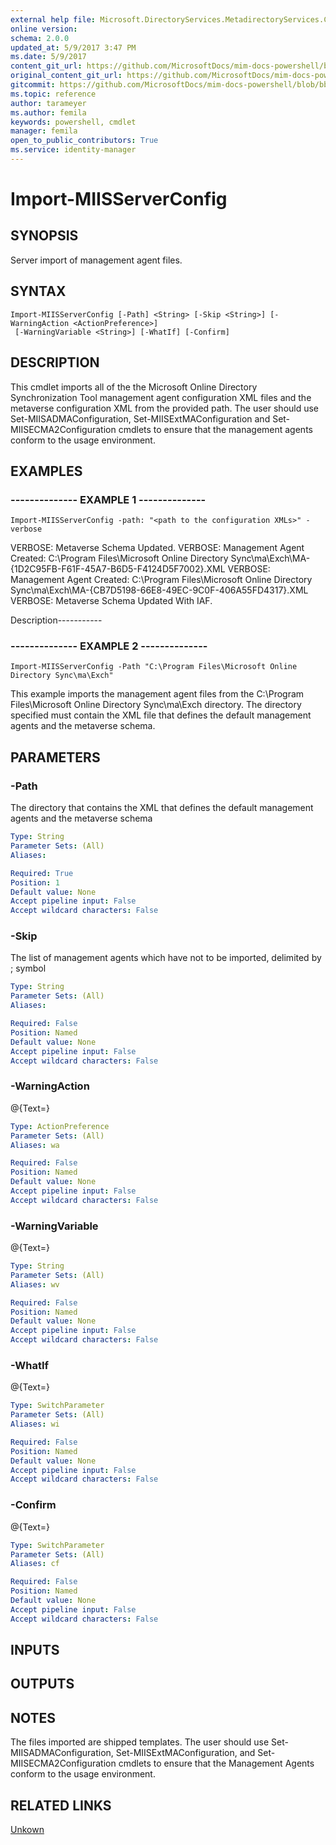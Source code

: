 ```yaml
---
external help file: Microsoft.DirectoryServices.MetadirectoryServices.Config.dll-Help.xml
online version: 
schema: 2.0.0
updated_at: 5/9/2017 3:47 PM
ms.date: 5/9/2017
content_git_url: https://github.com/MicrosoftDocs/mim-docs-powershell/blob/live/mim-cmdlets/Microsoft.DirectoryServices.MetadirectoryServices.Config/vlatest/Import-MIISServerConfig.md
original_content_git_url: https://github.com/MicrosoftDocs/mim-docs-powershell/blob/live/mim-cmdlets/Microsoft.DirectoryServices.MetadirectoryServices.Config/vlatest/Import-MIISServerConfig.md
gitcommit: https://github.com/MicrosoftDocs/mim-docs-powershell/blob/bba03e1e0b7bea04619c48b98278723b1a8fc13d/mim-cmdlets/Microsoft.DirectoryServices.MetadirectoryServices.Config/vlatest/Import-MIISServerConfig.md
ms.topic: reference
author: tarameyer
ms.author: femila
keywords: powershell, cmdlet
manager: femila
open_to_public_contributors: True
ms.service: identity-manager
---
```


# Import-MIISServerConfig

## SYNOPSIS
Server import of management agent files.

## SYNTAX

```
Import-MIISServerConfig [-Path] <String> [-Skip <String>] [-WarningAction <ActionPreference>]
 [-WarningVariable <String>] [-WhatIf] [-Confirm]
```

## DESCRIPTION
This cmdlet imports all of the the Microsoft Online Directory Synchronization Tool management agent configuration XML files and the metaverse  configuration XML from the provided path.
The user should use Set-MIISADMAConfiguration, Set-MIISExtMAConfiguration and Set-MIISECMA2Configuration cmdlets to ensure that the management agents conform to the usage environment.

## EXAMPLES

### --------------  EXAMPLE 1 --------------
```
Import-MIISServerConfig -path: "<path to the configuration XMLs>" -verbose
```

VERBOSE: Metaverse Schema Updated.
            VERBOSE: Management Agent Created: C:\Program Files\Microsoft Online Directory
            Sync\ma\Exch\MA-{1D2C95FB-F61F-45A7-B6D5-F4124D5F7002}.XML
            VERBOSE: Management Agent Created: C:\Program Files\Microsoft Online Directory
            Sync\ma\Exch\MA-{CB7D5198-66E8-49EC-9C0F-406A55FD4317}.XML
            VERBOSE: Metaverse Schema Updated With IAF.

Description-----------

### --------------  EXAMPLE 2 --------------
```
Import-MIISServerConfig -Path "C:\Program Files\Microsoft Online Directory Sync\ma\Exch"
```

This example imports the management agent files from the C:\Program Files\Microsoft Online Directory Sync\ma\Exch directory.
The directory specified must contain the XML file that defines the default management agents and the metaverse schema.

## PARAMETERS

### -Path
The directory that contains the XML that defines the default management agents and the metaverse  schema

```yaml
Type: String
Parameter Sets: (All)
Aliases: 

Required: True
Position: 1
Default value: None
Accept pipeline input: False
Accept wildcard characters: False
```

### -Skip
The list of management agents which have not to be imported, delimited by ; symbol

```yaml
Type: String
Parameter Sets: (All)
Aliases: 

Required: False
Position: Named
Default value: None
Accept pipeline input: False
Accept wildcard characters: False
```

### -WarningAction
@{Text=}

```yaml
Type: ActionPreference
Parameter Sets: (All)
Aliases: wa

Required: False
Position: Named
Default value: None
Accept pipeline input: False
Accept wildcard characters: False
```

### -WarningVariable
@{Text=}

```yaml
Type: String
Parameter Sets: (All)
Aliases: wv

Required: False
Position: Named
Default value: None
Accept pipeline input: False
Accept wildcard characters: False
```

### -WhatIf
@{Text=}

```yaml
Type: SwitchParameter
Parameter Sets: (All)
Aliases: wi

Required: False
Position: Named
Default value: None
Accept pipeline input: False
Accept wildcard characters: False
```

### -Confirm
@{Text=}

```yaml
Type: SwitchParameter
Parameter Sets: (All)
Aliases: cf

Required: False
Position: Named
Default value: None
Accept pipeline input: False
Accept wildcard characters: False
```

## INPUTS

## OUTPUTS

## NOTES
The files imported are shipped templates.
The user should use Set-MIISADMAConfiguration, Set-MIISExtMAConfiguration, and Set-MIISECMA2Configuration cmdlets to ensure that the Management Agents conform to the usage environment.

## RELATED LINKS

[Unkown]()

